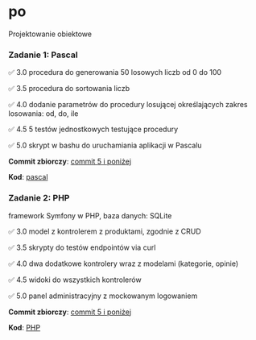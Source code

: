 # po
Projektowanie obiektowe

### Zadanie 1: Pascal

:white_check_mark: 3.0 procedura do generowania 50 losowych liczb od 0 do 100

:white_check_mark: 3.5 procedura do sortowania liczb

:white_check_mark: 4.0 dodanie parametrów do procedury losującej określających zakres losowania: od, do, ile

:white_check_mark: 4.5 5 testów jednostkowych testujące procedury

:white_check_mark: 5.0 skrypt w bashu do uruchamiania aplikacji w Pascalu

**Commit zbiorczy**: [commit 5 i poniżej](https://github.com/Elyrwag/po/commit/6f5a8c0c6bd311fd7a91456e36e021f1417ee1d7)

**Kod**: [pascal](https://github.com/Elyrwag/po/tree/main/pascal)


### Zadanie 2: PHP

framework Symfony w PHP, baza danych: SQLite

:white_check_mark: 3.0 model z kontrolerem z produktami, zgodnie z CRUD

:white_check_mark: 3.5 skrypty do testów endpointów via curl

:white_check_mark: 4.0 dwa dodatkowe kontrolery wraz z modelami (kategorie, opinie)

:white_check_mark: 4.5 widoki do wszystkich kontrolerów

:white_check_mark: 5.0 panel administracyjny z mockowanym logowaniem

**Commit zbiorczy**: [commit 5 i poniżej](https://github.com/Elyrwag/po/commit/)

**Kod**: [PHP](https://github.com/Elyrwag/po/tree/main/symfony-php)

